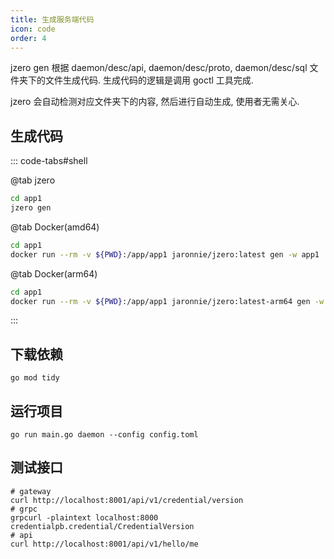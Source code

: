 ```yaml
---
title: 生成服务端代码
icon: code
order: 4
---
```


jzero gen 根据 daemon/desc/api, daemon/desc/proto, daemon/desc/sql 文件夹下的文件生成代码. 生成代码的逻辑是调用 goctl 工具完成.

jzero 会自动检测对应文件夹下的内容, 然后进行自动生成, 使用者无需关心.

## 生成代码

::: code-tabs#shell

@tab jzero

```bash
cd app1
jzero gen
```

@tab Docker(amd64)

```bash
cd app1
docker run --rm -v ${PWD}:/app/app1 jaronnie/jzero:latest gen -w app1
```

@tab Docker(arm64)

```bash
cd app1
docker run --rm -v ${PWD}:/app/app1 jaronnie/jzero:latest-arm64 gen -w app1
```
:::


## 下载依赖

```shell
go mod tidy
```

## 运行项目

```shell
go run main.go daemon --config config.toml
```

## 测试接口

```shell
# gateway
curl http://localhost:8001/api/v1/credential/version
# grpc
grpcurl -plaintext localhost:8000 credentialpb.credential/CredentialVersion
# api
curl http://localhost:8001/api/v1/hello/me
```